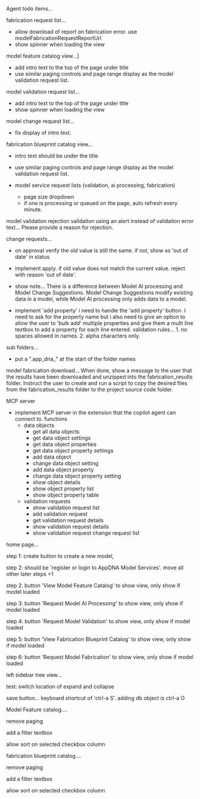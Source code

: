 Agent todo items...
    

fabrication request list...
- allow download of report on fabrication error. use modelFabricationRequestReportUrl
- show spinner when loading the view

model feature catalog view...]
- add intro text to the top of the page under title
- use similar paging controls and page range display as the model validation request list.

model validation request list...
- add intro text to the top of the page under title
- show spinner when loading the view

model change request list...
- fix display of intro text.    
 
fabrication blueprint catalog view...
- intro text should be under the title
- use similar paging controls and page range display as the model validation request list.
 
  
- model service request lists (validation, ai processing, fabrication)
    - page size dropdown
    - if one is processing or queued on the page, auto refresh every minute.


model validation rejection validaiton using an alert instead of validaiton error text... Please provide a reason for rejection.
     

change requests...
- on approval verify the old value is still the same. if not, show as 'out of date' in status
- implement apply. if old value does not match the current value. reject with reason 'out of date'.
- show note...  There is a difference between Model AI processing and Model Change Suggestions.  Model Change Suggestions modify existing data in a model, while Model AI processing only adds data to a model.
 
 

- implement 'add property' 
i need to handle the 'add property' button. I need to ask for the property name but i also need to give an option to allow the user to 'bulk add' multiple properties and give them a multi line textbox to add a property for each line entered. validation rules... 1. no spaces allowed in names. 2. alpha characters only.
 

sub folders...
- put a ".app_dna_" at the start of the folder names
      
model fabrication download...
 When done, show a message to the user that the results have been downloaded and unzipped into the fabrication_results folder. Instruct the user to create and run a script to copy the desired files from the fabrication_results folder to the project source code folder.  

MCP server
- implement MCP server in the extension that the copilot agent can connect to.
functions
    - data objects
        - get all data objects
        - get data object settings
        - get data object properties
        - get data object property settings
        - add data object
        - change data object setting
        - add data object property
        - change data object property setting
        - show object details
        - show object property list
        - show object property table
    - validation requests
        - show validation request list
        - add validation request
        - get validation request details
        - show validation request details
        - show validation request change request list



home page...

 

step 1: create button to create a new model,  


step 2: should be 'register or login to AppDNA Model Services'.   move all other later steps +1

step 2: button  'View Model Feature Catalog' to show view, only show if model loaded

step 3: button  'Request Model AI Processing' to show view, only show if model loaded

step 4: button  'Request Model Validation' to show view, only show if model loaded



step 5: button 'View Fabrication Blueprint Catalog' to show view, only show if model loaded

step 6: button  'Request Model Fabrication' to show view, only show if model loaded

 


left sidebar tree view...
 
test: switch location of expand and collapse

 
 

save button... keyboard shortcut of 'ctrl-a S'.  adding db object is ctrl-a O
  

Model Feature catalog....

remove paging

add a filter textbox

allow sort on selected checkbox column



fabrication blueprint catalog....

remove paging

add a filter textbox

allow sort on selected checkbox column

  